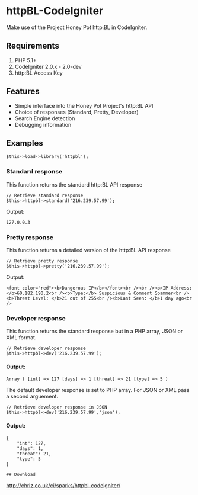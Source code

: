 # httpBL-CodeIgniter

Make use of the Project Honey Pot http:BL in CodeIgniter.

## Requirements

1. PHP 5.1+
2. CodeIgniter 2.0.x - 2.0-dev
3. http:BL Access Key

## Features

* Simple interface into the Honey Pot Project's http:BL API
* Choice of responses (Standard, Pretty, Developer)
* Search Engine detection
* Debugging information

## Examples

	$this->load->library('httpbl'); 

### Standard response

This function returns the standard http:BL API response

	// Retrieve standard response
	$this->httpbl->standard('216.239.57.99');

Output:

	127.0.0.3

### Pretty response

This function returns a detailed version of the http:BL API response

	// Retrieve pretty response
	$this->httpbl->pretty('216.239.57.99');

Output:

	<font color="red"><b>Dangerous IP</b></font><br /><br /><b>IP Address: </b>60.182.190.2<br /><b>Type:</b> Suspicious & Comment Spammer<br /><b>Threat Level: </b>21 out of 255<br /><b>Last Seen: </b>1 day ago<br />

### Developer response

This function returns the standard response but in a PHP array, JSON or XML format.

	// Retrieve developer response
	$this->httpbl->dev('216.239.57.99');

#### Output:

	Array ( [int] => 127 [days] => 1 [threat] => 21 [type] => 5 )

The default developer response is set to PHP array. For JSON or XML pass a second arguement.

	// Retrieve developer response in JSON
	$this->httpbl->dev('216.239.57.99','json');

#### Output:

	{
		"int": 127,
		"days": 1,
		"threat": 21,
		"type": 5
	}

	## Download

http://chriz.co.uk/ci/sparks/httpbl-codeigniter/
	